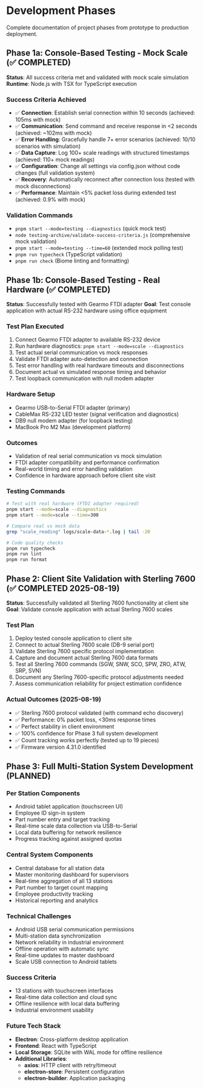 # Development Phases

Complete documentation of project phases from prototype to production deployment.

## Phase 1a: Console-Based Testing - Mock Scale (✅ COMPLETED)

**Status**: All success criteria met and validated with mock scale simulation
**Runtime**: Node.js with TSX for TypeScript execution

### Success Criteria Achieved
- ✅ **Connection**: Establish serial connection within 10 seconds (achieved: 105ms with mock)
- ✅ **Communication**: Send command and receive response in <2 seconds (achieved: ~102ms with mock) 
- ✅ **Error Handling**: Gracefully handle 7+ error scenarios (achieved: 10/10 scenarios with simulation)
- ✅ **Data Capture**: Log 100+ scale readings with structured timestamps (achieved: 110+ mock readings)
- ✅ **Configuration**: Change all settings via config.json without code changes (full validation system)
- ✅ **Recovery**: Automatically reconnect after connection loss (tested with mock disconnections)
- ✅ **Performance**: Maintain <5% packet loss during extended test (achieved: 0.9% with mock)

### Validation Commands
- `pnpm start --mode=testing --diagnostics` (quick mock test)
- `node testing-archive/validate-success-criteria.js` (comprehensive mock validation)
- `pnpm start --mode=testing --time=60` (extended mock polling test)
- `pnpm run typecheck` (TypeScript validation)
- `pnpm run check` (Biome linting and formatting)

## Phase 1b: Console-Based Testing - Real Hardware (✅ COMPLETED)

**Status**: Successfully tested with Gearmo FTDI adapter
**Goal**: Test console application with actual RS-232 hardware using office equipment

### Test Plan Executed
1. Connect Gearmo FTDI adapter to available RS-232 device
2. Run hardware diagnostics: `pnpm start --mode=scale --diagnostics`
3. Test actual serial communication vs mock responses
4. Validate FTDI adapter auto-detection and connection
5. Test error handling with real hardware timeouts and disconnections
6. Document actual vs simulated response timing and behavior
7. Test loopback communication with null modem adapter

### Hardware Setup
- Gearmo USB-to-Serial FTDI adapter (primary)
- CableMax RS-232 LED tester (signal verification and diagnostics)
- DB9 null modem adapter (for loopback testing)
- MacBook Pro M2 Max (development platform)

### Outcomes
- Validation of real serial communication vs mock simulation
- FTDI adapter compatibility and performance confirmation
- Real-world timing and error handling validation
- Confidence in hardware approach before client site visit

### Testing Commands
```bash
# Test with real hardware (FTDI adapter required)
pnpm start --mode=scale --diagnostics
pnpm start --mode=scale --time=300

# Compare real vs mock data
grep "scale_reading" logs/scale-data-*.log | tail -20

# Code quality checks
pnpm run typecheck
pnpm run lint
pnpm run format
```

## Phase 2: Client Site Validation with Sterling 7600 (✅ COMPLETED 2025-08-19)

**Status**: Successfully validated all Sterling 7600 functionality at client site
**Goal**: Validate console application with actual Sterling 7600 scales

### Test Plan
1. Deploy tested console application to client site
2. Connect to actual Sterling 7600 scale (DB-9 serial port)
3. Validate Sterling 7600 specific protocol implementation
4. Capture and document actual Sterling 7600 data formats
5. Test all Sterling 7600 commands (SGW, SNW, SCO, SPW, ZRO, ATW, SRP, SVN)
6. Document any Sterling 7600-specific protocol adjustments needed
7. Assess communication reliability for project estimation confidence

### Actual Outcomes (2025-08-19)
- ✅ Sterling 7600 protocol validated (with command echo discovery)
- ✅ Performance: 0% packet loss, <30ms response times
- ✅ Perfect stability in client environment
- ✅ 100% confidence for Phase 3 full system development
- ✅ Count tracking works perfectly (tested up to 19 pieces)
- ✅ Firmware version 4.31.0 identified

## Phase 3: Full Multi-Station System Development (PLANNED)

### Per Station Components
- Android tablet application (touchscreen UI)
- Employee ID sign-in system
- Part number entry and target tracking
- Real-time scale data collection via USB-to-Serial
- Local data buffering for network resilience
- Progress tracking against assigned quotas

### Central System Components
- Central database for all station data
- Master monitoring dashboard for supervisors
- Real-time aggregation of all 13 stations
- Part number to target count mapping
- Employee productivity tracking
- Historical reporting and analytics

### Technical Challenges
- Android USB serial communication permissions
- Multi-station data synchronization
- Network reliability in industrial environment
- Offline operation with automatic sync
- Real-time updates to master dashboard
- Scale USB connection to Android tablets

### Success Criteria
- 13 stations with touchscreen interfaces
- Real-time data collection and cloud sync
- Offline resilience with local data buffering
- Industrial environment usability

### Future Tech Stack
- **Electron**: Cross-platform desktop application
- **Frontend**: React with TypeScript
- **Local Storage**: SQLite with WAL mode for offline resilience
- **Additional Libraries**:
  - **axios**: HTTP client with retry/timeout
  - **electron-store**: Persistent configuration
  - **electron-builder**: Application packaging